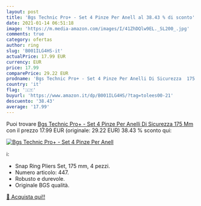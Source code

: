 ```yaml
---
layout: post
title: 'Bgs Technic Pro+ - Set 4 Pinze Per Anell al 38.43 % di sconto'
date: 2021-01-14 06:51:18
image: 'https://m.media-amazon.com/images/I/41ZhDQlw9EL._SL200_.jpg'
comments: true
category: ofertas
author: ring
slug: 'B001ILG4HS-it'
actualPrice: 17.99 EUR
currency: EUR
price: 17.99
comparePrice: 29.22 EUR
prodname: 'Bgs Technic Pro+ - Set 4 Pinze Per Anelli Di Sicurezza  175 Mm'
country: 'it'
flag: '🇮🇹'
buyurl: 'https://www.amazon.it/dp/B001ILG4HS/?tag=tolees00-21'
descuento: '38.43'
average: '17.99'
---
```


Puoi trovare [Bgs Technic Pro+ - Set 4 Pinze Per Anelli Di Sicurezza  175 Mm](https://www.amazon.it/dp/B001ILG4HS/?tag=tolees00-21) con il prezzo 17.99 EUR (originale: 29.22 EUR) 38.43 % sconto qui:

[![Bgs Technic Pro+ - Set 4 Pinze Per Anell](https://m.media-amazon.com/images/I/41ZhDQlw9EL._SL200_.jpg)](https://www.amazon.it/dp/B001ILG4HS/?tag=tolees00-21)

ℹ️:

- Snap Ring Pliers Set, 175 mm, 4 pezzi.
- Numero articolo: 447.
- Robusto e durevole.
- Originale BGS qualità.

[🛒 Acquista qui!!](https://www.amazon.it/dp/B001ILG4HS/?tag=tolees00-21)
